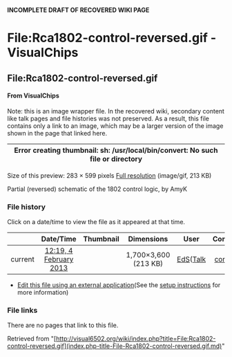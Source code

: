 **INCOMPLETE DRAFT OF RECOVERED WIKI PAGE**

# File:Rca1802-control-reversed.gif - VisualChips

## File:Rca1802-control-reversed.gif

#### From VisualChips


Note: this is an image wrapper file. In the recovered wiki,
secondary content like talk pages and file histories was
not preserved. As a result, this file contains only a link
to an image, which may be a larger version of the image shown
in the page that linked here.

| Error creating thumbnail: sh: /usr/local/bin/convert: No such file or directory |
|:---:|

Size of this preview: 283 × 599 pixels
[Full resolution](images/6/64/Rca1802-control-reversed.gif)‎ (image/gif, 213 KB)

Partial (reversed) schematic of the 1802 control logic, by AmyK

### File history

Click on a date/time to view the file as it appeared at that time.

| | Date/Time | Thumbnail | Dimensions | User | Comment |
|:---:|:---:|:---:|:---:|:---:|:---:|
| current | [12:19, 4 February 2013](images/6/64/Rca1802-control-reversed.gif) | | 1,700×3,600 (213 KB) | [EdS](index.php-title-User-EdS.md)([Talk](index.php-title-User_talk-EdS.md) | [contribs](./index.php%3Ftitle=Special:Contributions/EdS.md)) | (Partial (reversed) schematic of the 1802 control logic, by AmyK) |

- [Edit this file using an external application](index.php-title-File-Rca1802-control-reversed.gif.md)(See the [setup instructions](http://www.mediawiki.org/wiki/Manual:External_editors) for more information)

### File links

There are no pages that link to this file.

Retrieved from "[http://visual6502.org/wiki/index.php?title=File:Rca1802-control-reversed.gif](index.php-title-File-Rca1802-control-reversed.gif.md)"

